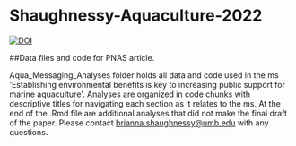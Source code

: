 # Shaughnessy-Aquaculture-2022
[![DOI](https://zenodo.org/badge/446994414.svg)](https://zenodo.org/badge/latestdoi/446994414)

##Data files and code for PNAS article.

Aqua_Messaging_Analyses folder holds all data and code used in the ms 'Establishing environmental benefits is key to increasing public support for marine aquaculture'. Analyses are organized in code chunks with descriptive titles for navigating each section as it relates to the ms. At the end of the .Rmd file are additional analyses that did not make the final draft of the paper. Please contact brianna.shaughnessy@umb.edu with any questions.
